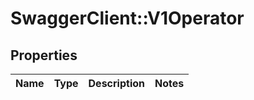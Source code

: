 # SwaggerClient::V1Operator

## Properties
Name | Type | Description | Notes
------------ | ------------- | ------------- | -------------

